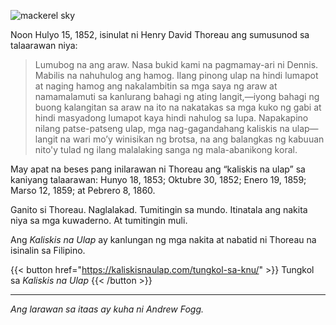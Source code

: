 ![mackerel sky](uploads/mackerel-sky-andrew-fogg.jpg)

Noon Hulyo 15, 1852, isinulat ni Henry David Thoreau ang sumusunod sa talaarawan niya:

> Lumubog na ang araw. Nasa bukid kami na pagmamay-ari ni Dennis. Mabilis na nahuhulog ang hamog. Ilang pinong ulap na hindi lumapot at naging hamog ang nakalambitin sa mga saya ng araw at namamalamuti sa kanlurang bahagi ng ating langit,—iyong bahagi ng buong kalangitan sa araw na ito na nakatakas sa mga kuko ng gabi at hindi masyadong lumapot kaya hindi nahulog sa lupa. Napakapino nilang patse-patseng ulap, mga nag-gagandahang kaliskis na ulap—langit na wari mo’y winisikan ng brotsa, na ang balangkas ng kabuuan nito'y tulad ng ilang malalaking sanga ng mala-abanikong koral.

May apat na beses pang inilarawan ni Thoreau ang “kaliskis na ulap” sa kaniyang talaarawan: Hunyo 18, 1853; Oktubre 30, 1852; Enero 19, 1859; Marso 12, 1859; at Pebrero 8, 1860.

Ganito si Thoreau. Naglalakad. Tumitingin sa mundo. Itinatala ang nakita niya sa mga kuwaderno. At tumitingin muli.

Ang *Kaliskis na Ulap* ay kanlungan ng mga nakita at nabatid ni Thoreau na isinalin sa Filipino.

{{< button href="https://kaliskisnaulap.com/tungkol-sa-knu/" >}}
Tungkol sa <i>Kaliskis na Ulap</i>
{{< /button >}}

---
*Ang larawan sa itaas ay kuha ni Andrew Fogg.*